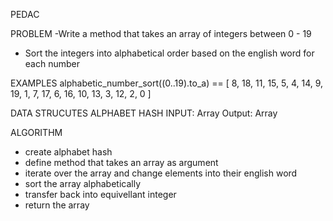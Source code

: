 PEDAC

PROBLEM
-Write a method that takes an array of integers between 0 - 19
- Sort the integers into alphabetical order based on the english word for each number


EXAMPLES
alphabetic_number_sort((0..19).to_a) == [
  8, 18, 11, 15, 5, 4, 14, 9, 19, 1, 7, 17,
  6, 16, 10, 13, 3, 12, 2, 0
]

DATA STRUCUTES
ALPHABET HASH
INPUT: Array
Output: Array

ALGORITHM
- create alphabet hash
- define method that takes an array as argument
- iterate over the array and change elements into their english word
- sort the array alphabetically
- transfer back into equivellant integer
- return the array